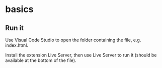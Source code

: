 # basics

## Run it
Use Visual Code Studio to open the folder containing the file, e.g. index.html.

Install the extension Live Server, then use Live Server to run it
(should be available at the bottom of the file).
